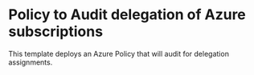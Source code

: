 # Policy to Audit delegation of Azure subscriptions

This template deploys an Azure Policy that will audit for delegation assignments.

